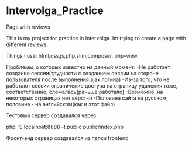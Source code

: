 # Intervolga_Practice
Page with reviews

This is my project for practice in Intervolga. Im trying to create a page with different reviews.

Things I use: html,css,js,php,slim,composer, php-view.

Проблемы, о которых известно на данный момент:
-Не работает создание сессии(трудности с созданием сессии на стороне пользователя после выполнения ajax логина)
-Из-за того, что не работают сессии ограничение доступа на страницу удаления тоже, соответственно, сломалась(раньше работало)
-Возможно, на некоторых страницах нет вёрстки
-Половина сайта на русском, половина - на английском(как и этот файл)

Тестовый сервер создавался через

php -S localhost:8888 -t public public/index.php

Фронт-енд сервер создавался из папки frontend
